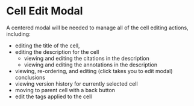 # Cell Edit Modal

A centered modal will be needed to manage all of the cell editing actions, including:

- editing the title of the cell,
- editing the description for the cell
  - viewing and editing the citations in the description
  - viewing and editing the annotations in the description
- viewing, re-ordering, and editing (click takes you to edit modal) conclusions
- viewing version history for currently selected cell
- moving to parent cell with a back button
- edit the tags applied to the cell
